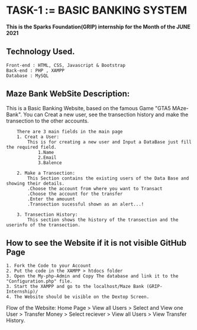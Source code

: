 # TASK-1 := BASIC BANKING SYSTEM 
**This is the Sparks Foundation(GRIP) internship for the Month of the JUNE 2021**

## Technology Used.
    Front-end : HTML, CSS, Javascript & Bootstrap 
    Back-end : PHP , XAMPP
    Database : MySQL   

## **Maze Bank WebSite Description:**
This is a Basic Banking Website, based on the famous Game "GTA5 MAze-Bank". You can Creat a new user, see the transection history and make the transection to the other accounts.

        There are 3 main fields in the main page
        1. Creat a User:
            This is for creating a new user and Input a DataBase just fill the required field.
                1.Name
                2.Email
                3.Balence

        2. Make a Transection:
            This Section contains the existing users of the Data Base and showing their details.
            .Choose the account from where you want to Transact
            .Choose the account for the transfer
            .Enter the amouunt 
            .Transection sucessful shown as an alert...!

        3. Transection History:
            This section shows the history of the transection and the userinfo of the transection. 

## How to see the Website if it is not visible GitHub Page 
    1. Fork the Code to your Account
    2. Put the code in the XAMPP > htdocs folder
    3. Open the My-php-Admin and Copy The database and link it to the "Configuration.php" file.
    3. Start the XAMPP and go to the localhost/Maze Bank (GRIP-Internship)/
    4. The Website should be visible on the Dextop Screen.
    

Flow of the Website: Home Page > View all Users > Select and View one User > Transfer Money > Select reciever > View all Users > View Transfer History.
